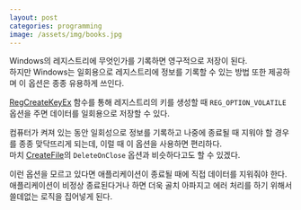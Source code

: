 ```yaml
---
layout: post
categories: programming
image: /assets/img/books.jpg
---
```

Windows의 레지스트리에 무엇인가를 기록하면 영구적으로 저장이 된다.  
하지만 Windows는 일회용으로 레지스트리에 정보를 기록할 수 있는 방법 또한 제공하며 이 옵션은 종종 유용하게 쓰인다.

[RegCreateKeyEx](https://docs.microsoft.com/en-us/windows/win32/api/winreg/nf-winreg-regcreatekeyexw) 함수를 통해 레지스트리의 키를 생성할 때 `REG_OPTION_VOLATILE` 옵션을 주면 데이터를 일회용으로 저장할 수 있다.

컴퓨터가 켜져 있는 동안 일회성으로 정보를 기록하고 나중에 종료될 때 지워야 할 경우를 종종 맞닥뜨리게 되는데, 이럴 때 이 옵션을 사용하면 편리하다.  
마치 [CreateFile](https://docs.microsoft.com/en-us/windows/win32/api/fileapi/nf-fileapi-createfilew)의 `DeleteOnClose` 옵션과 비슷하다고도 할 수 있겠다.

이런 옵션을 모르고 있다면 애플리케이션이 종료될 때에 직접 데이터를 지워줘야 한다.  
애플리케이션이 비정상 종료된다거나 하면 더욱 골치 아파지고 에러 처리를 하기 위해서 쓸데없는 로직을 집어넣게 된다.